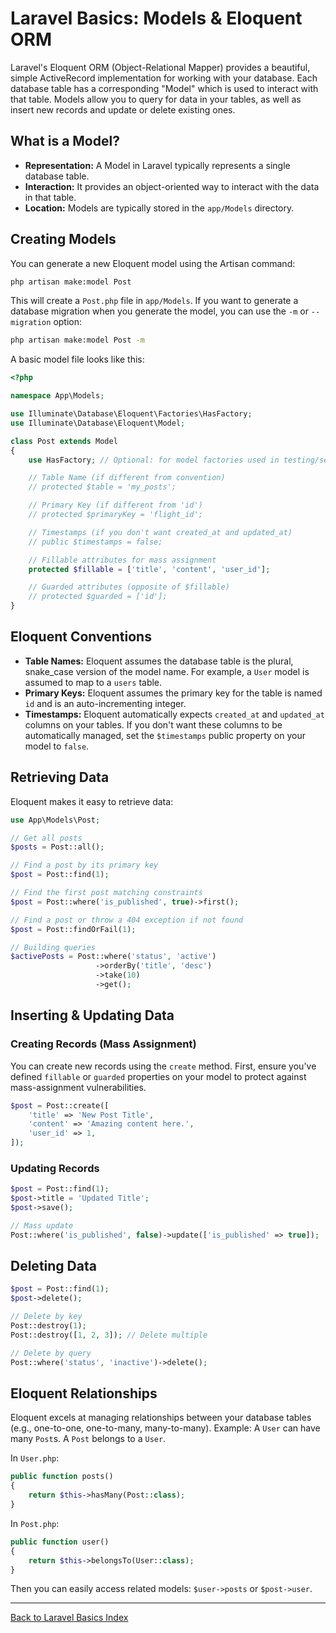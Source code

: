 # Laravel Basics: Models & Eloquent ORM

Laravel's Eloquent ORM (Object-Relational Mapper) provides a beautiful, simple ActiveRecord implementation for working with your database. Each database table has a corresponding "Model" which is used to interact with that table. Models allow you to query for data in your tables, as well as insert new records and update or delete existing ones.

## What is a Model?

*   **Representation:** A Model in Laravel typically represents a single database table.
*   **Interaction:** It provides an object-oriented way to interact with the data in that table.
*   **Location:** Models are typically stored in the `app/Models` directory.

## Creating Models

You can generate a new Eloquent model using the Artisan command:

```bash
php artisan make:model Post
```

This will create a `Post.php` file in `app/Models`. If you want to generate a database migration when you generate the model, you can use the `-m` or `--migration` option:

```bash
php artisan make:model Post -m
```

A basic model file looks like this:

```php
<?php

namespace App\Models;

use Illuminate\Database\Eloquent\Factories\HasFactory;
use Illuminate\Database\Eloquent\Model;

class Post extends Model
{
    use HasFactory; // Optional: for model factories used in testing/seeding

    // Table Name (if different from convention)
    // protected $table = 'my_posts';

    // Primary Key (if different from 'id')
    // protected $primaryKey = 'flight_id';

    // Timestamps (if you don't want created_at and updated_at)
    // public $timestamps = false;

    // Fillable attributes for mass assignment
    protected $fillable = ['title', 'content', 'user_id'];

    // Guarded attributes (opposite of $fillable)
    // protected $guarded = ['id'];
}
```

## Eloquent Conventions

*   **Table Names:** Eloquent assumes the database table is the plural, snake_case version of the model name. For example, a `User` model is assumed to map to a `users` table.
*   **Primary Keys:** Eloquent assumes the primary key for the table is named `id` and is an auto-incrementing integer.
*   **Timestamps:** Eloquent automatically expects `created_at` and `updated_at` columns on your tables. If you don't want these columns to be automatically managed, set the `$timestamps` public property on your model to `false`.

## Retrieving Data

Eloquent makes it easy to retrieve data:

```php
use App\Models\Post;

// Get all posts
$posts = Post::all();

// Find a post by its primary key
$post = Post::find(1);

// Find the first post matching constraints
$post = Post::where('is_published', true)->first();

// Find a post or throw a 404 exception if not found
$post = Post::findOrFail(1);

// Building queries
$activePosts = Post::where('status', 'active')
                   ->orderBy('title', 'desc')
                   ->take(10)
                   ->get();
```

## Inserting & Updating Data

### Creating Records (Mass Assignment)
You can create new records using the `create` method. First, ensure you've defined `fillable` or `guarded` properties on your model to protect against mass-assignment vulnerabilities.
```php
$post = Post::create([
    'title' => 'New Post Title',
    'content' => 'Amazing content here.',
    'user_id' => 1,
]);
```

### Updating Records
```php
$post = Post::find(1);
$post->title = 'Updated Title';
$post->save();

// Mass update
Post::where('is_published', false)->update(['is_published' => true]);
```

## Deleting Data
```php
$post = Post::find(1);
$post->delete();

// Delete by key
Post::destroy(1);
Post::destroy([1, 2, 3]); // Delete multiple

// Delete by query
Post::where('status', 'inactive')->delete();
```

## Eloquent Relationships
Eloquent excels at managing relationships between your database tables (e.g., one-to-one, one-to-many, many-to-many).
Example: A `User` can have many `Post`s. A `Post` belongs to a `User`.

In `User.php`:
```php
public function posts()
{
    return $this->hasMany(Post::class);
}
```
In `Post.php`:
```php
public function user()
{
    return $this->belongsTo(User::class);
}
```
Then you can easily access related models: `$user->posts` or `$post->user`.

---
[Back to Laravel Basics Index](https://hackmd.io/@jmrecodes/B1PTGFkXgl)